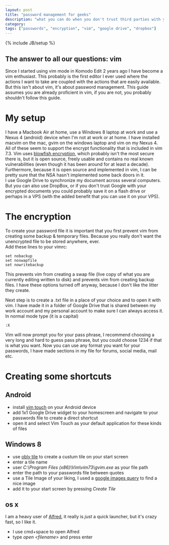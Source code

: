 ```yaml
---
layout: post
title: "password management for geeks"
description: "what you can do when you don't trust third parties with your passwords"
category:
tags: ["passwords", "encryption", "vim", "google drive", "dropbox"]
---
```

{% include JB/setup %}

## The answer to all our questions: vim
Since I started using vim mode in Komodo Edit 2 years ago I have become a vim enthusiast. This probably is the first editor I ever used where the actions I want to take are coupled with the actions that are easily available. But this isn't about vim, it's about password management.
This guide assumes you are already proficient in vim, if you are not, you probably shouldn't follow this guide.

# My setup
I have a Macbook Air at home, use a Windows 8 laptop at work and use a Nexus 4 (android) device when I'm not at work or at home. I have installed macvim on the mac, gvim on the windows laptop and vim on my Nexus 4. All of these seem to support the encrypt functionality that is included in vim 7.3. Vim uses [blowfish encryption](http://en.wikipedia.org/wiki/Blowfish_%28cipher%29), which probably isn't the most secure there is, but it is open source, freely usable and contains no real known vulnerabilities (even though it has been around for at least a decade). Furthermore, because it is open source and implemented in vim, I can be pretty sure that the NSA hasn't implemented some back doors in it.  
I use Google Drive to synchronize my document across several computers. But you can also use DropBox, or if you don't trust Google with your encrypted documents you could probably save it on a flash drive or perhaps in a VPS (with the added benefit that you can use it on your VPS). 

# The encryption
To create your password file it is important that you first prevent vim from creating some backup & temporary files. Because you really don't want the unencrypted file to be stored anywhere, ever.  
Add these lines to your vimrc:

    set nobackup
    set noswapfile
    set nowritebackup

This prevents vim from creating a swap file (live copy of what you are currently editing written to disk) and prevents vim from creating backup files. I have these options turned off anyway, because I don't like the litter they create.

Next step is to create a .txt file in a place of your choice and to open it with vim. I have made it in a folder of Google Drive that is shared between my work account and my personal account to make sure I can always access it.
In normal mode type (it is a capital)

    :X

Vim will now prompt you for your pass phrase, I recommend choosing a very long and hard to guess pass phrase, but you could choose 1234 if that is what you want. Now you can use any format you want for your passwords, I have made sections in my file for forums, social media, mail etc.

# Creating some shortcuts
## Android
- install [vim touch](https://play.google.com/store/apps/details?id=net.momodalo.app.vimtouch) on your Android device
- add 1x1 Google Drive widget to your homescreen and navigate to your passwords file to create a direct shortcut
- open it and select Vim Touch as your default application for these kinds of files

## Windows 8
- use [obly tile](http://forum.xda-developers.com/showthread.php?t=1899865) to create a custum tile on your start screen
- enter a tile name
- user _C:\Program Files (x86)\Vim\vim73\gvim.exe_ as your file path
- enter the path to your passwords file between quotes
- use a Tile Image of your liking, I used a [google images query](https://www.google.nl/search?q=lock&biw=1920&bih=1137&tbm=isch&source=lnt&tbs=isz:ex,iszw:120,iszh:120&sa=X&ei=dta5UbvRIcia0QXPkYDgCQ&ved=0CCgQpwUoBQ#q=lock&tbs=isz:ex,iszw:120,iszh:120,itp:clipart&tbm=isch&source=lnt&sa=X&ei=fNa5Ub3ACaeM0AW4i4CwCQ&ved=0CEAQpwUoAw&bav=on.2,or.r_qf.&bvm=bv.47883778,d.d2k&fp=6e4e04327c00ad79&biw=1920&bih=1137) to find a nice image
- add it to your start screen by pressing _Create Tile_

## os x
I am a heavy user of [Alfred](http://www.alfredapp.com/), it really is _just_ a quick launcher, but it's crazy fast, so I like it.
- I use cmd+space to open Alfred
- type _open &lt;filename&gt;_ and press enter

